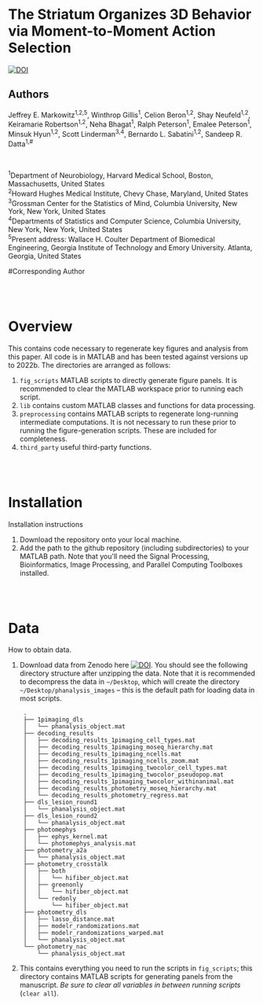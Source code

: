 # The Striatum Organizes 3D Behavior via Moment-to-Moment Action Selection

[![DOI](https://zenodo.org/badge/DOI/10.5281/zenodo.7743318.svg)](https://doi.org/10.5281/zenodo.7743317)


## Authors
Jeffrey E. Markowitz<sup>1,2,5</sup>, Winthrop Gillis<sup>1</sup>, Celion Beron<sup>1,2</sup>, Shay Neufeld<sup>1,2</sup>, Keiramarie Robertson<sup>1,2</sup>, Neha Bhagat<sup>1</sup>, Ralph Peterson<sup>1</sup>, Emalee Peterson<sup>1</sup>, Minsuk Hyun<sup>1,2</sup>, Scott Linderman<sup>3,4</sup>, Bernardo L. Sabatini<sup>1,2</sup>, Sandeep R. Datta<sup>1,#</sup>

<br>

<sup>1</sup>Department of Neurobiology, Harvard Medical School, Boston, Massachusetts, United States<br>
<sup>2</sup>Howard Hughes Medical Institute, Chevy Chase, Maryland, United States<br>
<sup>3</sup>Grossman Center for the Statistics of Mind, Columbia University, New York, New York, United States<br>
<sup>4</sup>Departments of Statistics and Computer Science, Columbia University, New York, New York, United States<br>
<sup>5</sup>Present address: Wallace H. Coulter Department of Biomedical Engineering, Georgia Institute of Technology and Emory University. Atlanta, Georgia, United States<br>

#Corresponding Author 

<br><br>

# Overview

This contains code necessary to regenerate key figures and analysis from this paper. All code is in MATLAB and has been tested against versions up to 2022b. The directories are arranged as follows:

1. `fig_scripts` MATLAB scripts to directly generate figure panels. It is recommended to clear the MATLAB workspace prior to running each script.
2. `lib` contains custom MATLAB classes and functions for data processing.
3. `preprocessing` contains MATLAB scripts to regenerate long-running intermediate computations. It is not necessary to run these prior to running the figure-generation scripts. These are included for completeness.
4. `third_party` useful third-party functions.

<br><br>

# Installation

Installation instructions

1. Download the repository onto your local machine.
1. Add the path to the github repository (including subdirectories) to your MATLAB path. Note that you'll need the Signal Processing, Bioinformatics, Image Processing, and Parallel Computing Toolboxes installed.

<br><br>

# Data

How to obtain data.

1. Download data from Zenodo here [![DOI](https://zenodo.org/badge/DOI/10.5281/zenodo.7743318.svg)](https://doi.org/10.5281/zenodo.7743317). You should see the following directory structure after unzipping the data. Note that it is recommended to decompress the data in `~/Desktop`, which will create the directory `~/Desktop/phanalysis_images` – this is the default path for loading data in most scripts.

		.
		├── 1pimaging_dls
		│   └── phanalysis_object.mat
		├── decoding_results
		│   ├── decoding_results_1pimaging_cell_types.mat
		│   ├── decoding_results_1pimaging_moseq_hierarchy.mat
		│   ├── decoding_results_1pimaging_ncells.mat
		│   ├── decoding_results_1pimaging_ncells_zoom.mat
		│   ├── decoding_results_1pimaging_twocolor_cell_types.mat
		│   ├── decoding_results_1pimaging_twocolor_pseudopop.mat
		│   ├── decoding_results_1pimaging_twocolor_withinanimal.mat
		│   ├── decoding_results_photometry_moseq_hierarchy.mat
		│   └── decoding_results_photometry_regress.mat
		├── dls_lesion_round1
		│   └── phanalysis_object.mat
		├── dls_lesion_round2
		│   └── phanalysis_object.mat
		├── photomephys
		│   ├── ephys_kernel.mat
		│   └── photomephys_analysis.mat
		├── photometry_a2a
		│   └── phanalysis_object.mat
		├── photometry_crosstalk
		│   ├── both
		│   │   └── hifiber_object.mat
		│   ├── greenonly
		│   │   └── hifiber_object.mat
		│   └── redonly
		│       └── hifiber_object.mat
		├── photometry_dls
		│   ├── lasso_distance.mat
		│   ├── modelr_randomizations.mat
		│   ├── modelr_randomizations_warped.mat
		│   └── phanalysis_object.mat
		└── photometry_nac
			└── phanalysis_object.mat
2. This contains everything you need to run the scripts in `fig_scripts`; this directory contains MATLAB scripts for generating panels from the manuscript. *Be sure to clear all variables in between running scripts* (`clear all`).


<br><br>